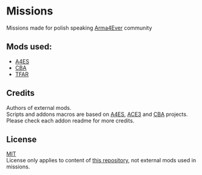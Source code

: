 

# Missions
Missions made for polish speaking [Arma4Ever](https://www.forum.arma4ever.pl) community


## Mods used:
- [A4ES](https://github.com/Arma4Ever/A4ES)
- [CBA](https://github.com/CBATeam/CBA_A3)
- [TFAR](https://github.com/michail-nikolaev/task-force-arma-3-radio)

## Credits
Authors of external mods.  
Scripts and addons macros are based on [A4ES](https://github.com/Arma4Ever/A4ES), [ACE3](https://github.com/acemod/ACE3) and [CBA](https://github.com/CBATeam/CBA_A3) projects.  
Please check each addon readme for more credits.

## License
[MIT](https://github.com/Krzyciu/Missions/blob/master/LICENSE)  
License only applies to content of [this repository](https://github.com/Krzyciu/Missions), not external mods used in missions.
